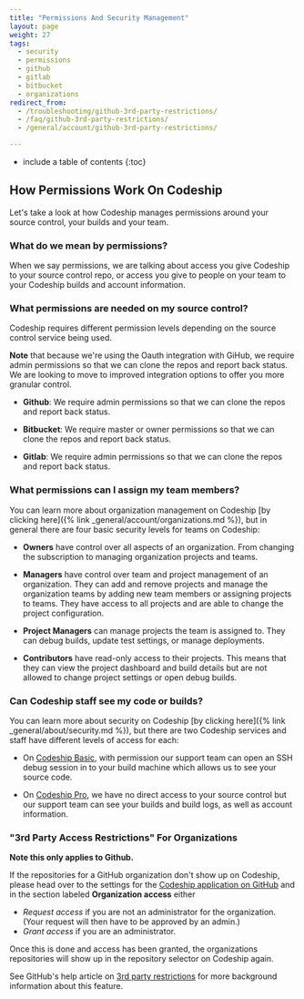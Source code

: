 ```yaml
---
title: "Permissions And Security Management"
layout: page
weight: 27
tags:
  - security
  - permissions
  - github
  - gitlab
  - bitbucket
  - organizations
redirect_from:
  - /troubleshooting/github-3rd-party-restrictions/
  - /faq/github-3rd-party-restrictions/
  - /general/account/github-3rd-party-restrictions/

---
```


* include a table of contents
{:toc}

## How Permissions Work On Codeship

Let's take a look at how Codeship manages permissions around your source control, your builds and your team.

### What do we mean by permissions?

When we say permissions, we are  talking about access you give Codeship to your source control repo, or access you give to people on your team to your Codeship builds and account information.

### What permissions are needed on my source control?

Codeship requires different permission levels depending on the source control service being used.

**Note** that because we're using the Oauth integration with GiHub, we require admin permissions so that we can clone the repos and report back status. We are looking to move to improved integration options to offer you more granular control.

- **Github**: We require admin permissions so that we can clone the repos and report back status.

- **Bitbucket**: We require master or owner permissions so that we can clone the repos and report back status.

- **Gitlab**: We require admin permissions so that we can clone the repos and report back status.

### What permissions can I assign my team members?

You can learn more about organization management on Codeship [by clicking here]({% link _general/account/organizations.md %}), but in general there are four basic security levels for teams on Codeship:

- **Owners** have control over all aspects of an organization. From changing the subscription to managing organization projects and teams.

- **Managers** have control over team and project management of an organization. They can add and remove projects and manage the organization teams by adding new team members or assigning projects to teams. They have access to all projects and are able to change the project configuration.

- **Project Managers** can manage projects the team is assigned to. They can debug builds, update test settings, or manage deployments.

- **Contributors** have read-only access to their projects. This means that they can view the project dashboard and build details but are not allowed to change project settings or open debug builds.

### Can Codeship staff see my code or builds?

You can learn more about security on Codeship [by clicking here]({% link _general/about/security.md %}), but there are two Codeship services and staff have different levels of access for each:

- On [Codeship Basic](https://codeship.com/features/basic), with permission our support team can open an SSH debug session in to your build machine which allows us to see your source code.

- On [Codeship Pro](https://codeship.com/features/pro), we have no direct access to your source control but our support team can see your builds and build logs, as well as account information.

### "3rd Party Access Restrictions" For Organizations

**Note this only applies to Github.**

If the repositories for a GitHub organization don't show up on Codeship, please head over to the settings for the [Codeship application on GitHub](https://github.com/settings/connections/applications/457423eb34859f8eb490) and in the section labeled **Organization access** either

* _Request access_ if you are not an administrator for the organization. (Your request will then have to be approved by an admin.)
* _Grant access_ if you are an administrator.

Once this is done and access has been granted, the organizations repositories will show up in the repository selector on Codeship again.

See GitHub's help article on [3rd party restrictions](https://help.github.com/articles/about-third-party-application-restrictions/) for more background information about this feature.
